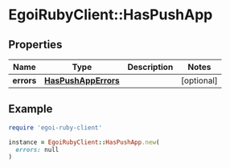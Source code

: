 # EgoiRubyClient::HasPushApp

## Properties

| Name | Type | Description | Notes |
| ---- | ---- | ----------- | ----- |
| **errors** | [**HasPushAppErrors**](HasPushAppErrors.md) |  | [optional] |

## Example

```ruby
require 'egoi-ruby-client'

instance = EgoiRubyClient::HasPushApp.new(
  errors: null
)
```

